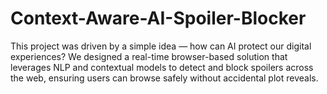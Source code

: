 # Context-Aware-AI-Spoiler-Blocker
This project was driven by a simple idea — how can AI protect our digital experiences? We designed a real-time browser-based solution that leverages NLP and contextual models to detect and block spoilers across the web, ensuring users can browse safely without accidental plot reveals.
